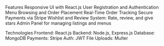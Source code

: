 Features
Responsive UI with React.js
User Registration and Authentication
Menu Browsing and Order Placement
Real-Time Order Tracking
Secure Payments via Stripe
Wishlist and Review System: Rate, review, and give stars
Admin Panel for managing listings and menus

Technologies
Frontend: React.js
Backend: Node.js, Express.js
Database: MongoDB
Payments: Stripe
Auth: JWT
File Uploads: Multer

